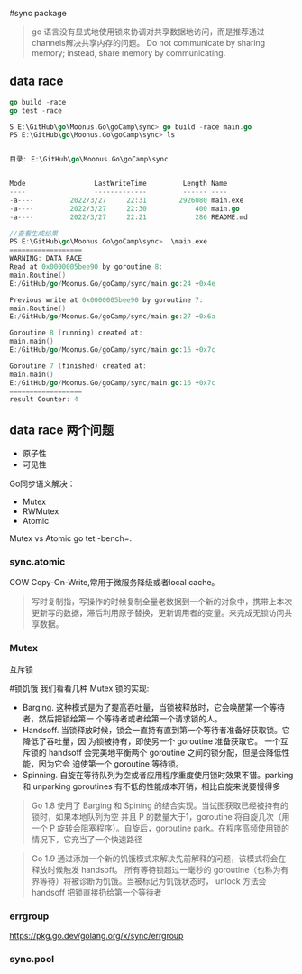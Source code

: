 #sync package

> go 语言没有显式地使用锁来协调对共享数据地访问，而是推荐通过channels解决共享内存的问题。
> Do not communicate by sharing memory; instead, share memory by communicating.

## data race
```go
go build -race
go test -race

S E:\GitHub\go\Moonus.Go\goCamp\sync> go build -race main.go
PS E:\GitHub\go\Moonus.Go\goCamp\sync> ls


目录: E:\GitHub\go\Moonus.Go\goCamp\sync


Mode                 LastWriteTime         Length Name
----                 -------------         ------ ----
-a----         2022/3/27     22:31        2926080 main.exe
-a----         2022/3/27     22:30            400 main.go
-a----         2022/3/27     22:21            286 README.md

//查看生成结果
PS E:\GitHub\go\Moonus.Go\goCamp\sync> .\main.exe
==================
WARNING: DATA RACE
Read at 0x0000005bee90 by goroutine 8:
main.Routine()
E:/GitHub/go/Moonus.Go/goCamp/sync/main.go:24 +0x4e

Previous write at 0x0000005bee90 by goroutine 7:
main.Routine()
E:/GitHub/go/Moonus.Go/goCamp/sync/main.go:27 +0x6a

Goroutine 8 (running) created at:
main.main()
E:/GitHub/go/Moonus.Go/goCamp/sync/main.go:16 +0x7c

Goroutine 7 (finished) created at:
main.main()
E:/GitHub/go/Moonus.Go/goCamp/sync/main.go:16 +0x7c
==================
result Counter: 4

```
## data race 两个问题

- 原子性
- 可见性

Go同步语义解决：
- Mutex
- RWMutex
- Atomic

Mutex vs Atomic
go tet -bench=.

### sync.atomic
COW  Copy-On-Write,常用于微服务降级或者local cache。
> 写时复制指，写操作的时候复制全量老数据到一个新的对象中，携带上本次更新写的数据，滞后利用原子替换，更新调用者的变量。来完成无锁访问共享数据。

### Mutex
互斥锁

#锁饥饿
我们看看几种 Mutex 锁的实现:
- Barging. 这种模式是为了提高吞吐量，当锁被释放时，它会唤醒第一个等待者，然后把锁给第一
个等待者或者给第一个请求锁的人。
- Handsoff. 当锁释放时候，锁会一直持有直到第一个等待者准备好获取锁。它降低了吞吐量，因
为锁被持有，即使另一个 goroutine 准备获取它。
一个互斥锁的 handsoff 会完美地平衡两个 goroutine 之间的锁分配，但是会降低性能，因为它会
迫使第一个 goroutine 等待锁。
- Spinning. 自旋在等待队列为空或者应用程序重度使用锁时效果不错。parking 和 unparking
goroutines 有不低的性能成本开销，相比自旋来说要慢得多

> Go 1.8 使用了 Barging 和 Spining 的结合实现。当试图获取已经被持有的锁时，如果本地队列为空
并且 P 的数量大于1，goroutine 将自旋几次（用一个 P 旋转会阻塞程序）。自旋后，goroutine
park。在程序高频使用锁的情况下，它充当了一个快速路径

> Go 1.9 通过添加一个新的饥饿模式来解决先前解释的问题，该模式将会在释放时候触发 handsoff。
所有等待锁超过一毫秒的 goroutine（也称为有界等待）将被诊断为饥饿。当被标记为饥饿状态时，
unlock 方法会 handsoff 把锁直接扔给第一个等待者

### errgroup
https://pkg.go.dev/golang.org/x/sync/errgroup

### sync.pool
